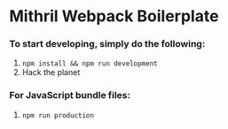# Mithril Webpack Boilerplate

### To start developing, simply do the following:

1. `npm install && npm run development`
2. Hack the planet


### For JavaScript bundle files:

1. `npm run production`
